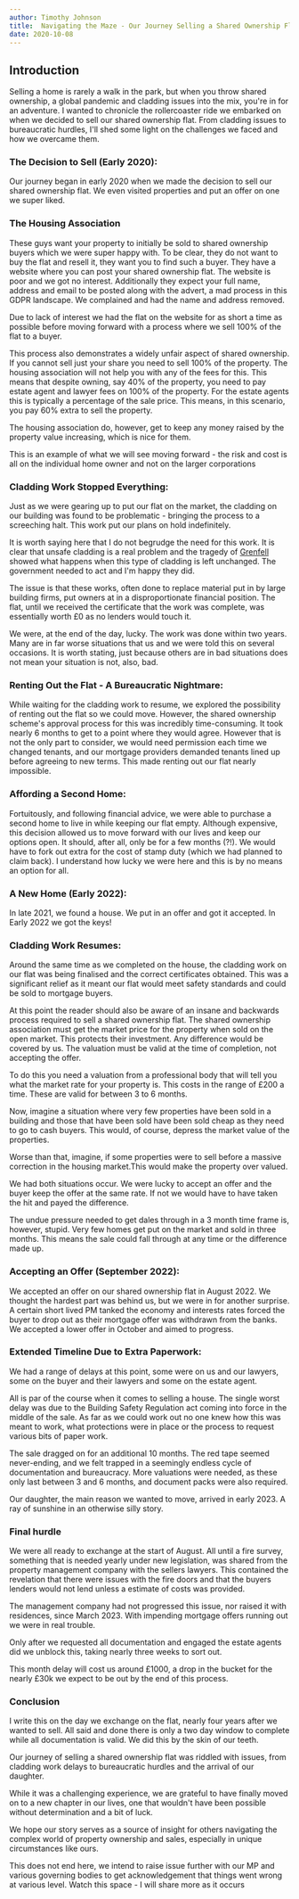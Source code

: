 ```yaml
---
author: Timothy Johnson
title:  Navigating the Maze - Our Journey Selling a Shared Ownership Flat
date: 2020-10-08
---
```


## Introduction

Selling a home is rarely a walk in the park, but when you throw shared ownership, a global pandemic and cladding issues into the mix, you're in for an adventure. I wanted to chronicle the rollercoaster ride we embarked on when we decided to sell our shared ownership flat. From cladding issues to bureaucratic hurdles, I'll shed some light on the challenges we faced and how we overcame them.

### The Decision to Sell (Early 2020):

Our journey began in early 2020 when we made the decision to sell our shared ownership flat.  We even visited properties and put an offer on one we super liked. 

### The Housing Association

These guys want your property to initially be sold to shared ownership buyers which we were super happy with. To be clear, they do not want to buy the flat and resell it, they want you to find such a buyer. They have a website where you can post your shared ownership flat. The website is poor and we got no interest. Additionally they expect your full name, address and email to be posted along with the advert, a mad process in this GDPR landscape. We complained and had the name and address removed.

Due to lack of interest we had the flat on the website for as short a time as possible before moving forward with a process where we sell 100% of the flat to a buyer. 

This process also demonstrates a widely unfair aspect of shared ownership. If you cannot sell just your share you need to sell 100% of the property. The housing association will not help you with any of the fees for this. This means that despite owning, say 40% of the property, you need to pay estate agent and lawyer fees on 100% of the property. For the estate agents this is typically a percentage of the sale price. This means, in this scenario, you pay 60% extra to sell the property. 

The housing association do, however, get to keep any money raised by the property value increasing, which is nice for them.

This is an example of what we will see moving forward - the risk and cost is all on the individual home owner and not on the larger corporations

### Cladding Work Stopped Everything:

Just as we were gearing up to put our flat on the market, the cladding on our building was found to be problematic - bringing the process to a screeching halt. This work put our plans on hold indefinitely.

It is worth saying here that I do not begrudge the need for this work. It is clear that unsafe cladding is a real problem and the tragedy of [Grenfell](https://en.wikipedia.org/wiki/Grenfell_Tower_fire) showed what happens when this type of cladding is left unchanged. The government needed to act and I'm happy they did. 

The issue is that these works, often done to replace material put in by large building firms, put owners at in a disproportionate financial position. The flat, until we received the certificate that the work was complete, was essentially worth £0 as no lenders would touch it. 

We were, at the end of the day, lucky. The work was done within two years. Many are in far worse situations that us and we were told this on several occasions. It is worth stating, just because others are in bad situations does not mean your situation is not, also, bad. 


### Renting Out the Flat - A Bureaucratic Nightmare:

While waiting for the cladding work to resume, we explored the possibility of renting out the flat so we could move. However, the shared ownership scheme's approval process for this was incredibly time-consuming. It took nearly 6 months to get to a point where they would agree. However that is not the only part to consider, we would need permission each time we changed tenants, and our mortgage providers demanded tenants lined up before agreeing to new terms. This made renting out our flat nearly impossible.

### Affording a Second Home:

Fortuitously, and following financial advice, we were able to purchase a second home to live in while keeping our flat empty. Although expensive, this decision allowed us to move forward with our lives and keep our options open. It should, after all, only be for a few months (?!). We would have to fork out extra for the cost of stamp duty (which we had planned to claim back). I understand how lucky we were here and this is by no means an option for all. 

### A New Home (Early 2022):

In late 2021, we found a house. We put in an offer and got it accepted. In Early 2022 we got the keys! 


### Cladding Work Resumes:

Around the same time as we completed on the house, the cladding work on our flat was being finalised and the correct certificates obtained. This was a significant relief as it meant our flat would meet safety standards and could be sold to mortgage buyers.

At this point the reader should also be aware of an insane and backwards process required to sell a shared ownership flat. The shared ownership association must get the market price for the property when sold on the open market. This protects their investment. Any difference would be covered by us. The valuation must be valid at the time of completion, not accepting the offer.

To do this you need a valuation from a professional body that will tell you what the market rate for your property is. This costs in the range of £200 a time. These are valid for between 3 to 6 months.

Now, imagine a situation where very few properties have been sold in a building and those that have been sold have been sold cheap as they need to go to cash buyers. This would, of course, depress the market value of the properties. 

Worse than that, imagine, if some properties were to sell before a massive correction in the housing market.This would make the property over valued. 

We had both situations occur. We were lucky to accept an offer and the buyer keep the offer at the same rate. If not we would have to have taken the hit and payed the difference. 

The undue pressure needed to get dales through in a 3 month time frame is, however, stupid. Very few homes get put on the market and sold in three months. This means the sale could fall through at any time or the difference made up. 




### Accepting an Offer (September 2022):

We accepted an offer on our shared ownership flat in August 2022. We thought the hardest part was behind us, but we were in for another surprise. A certain short lived PM tanked the economy and interests rates forced the buyer to drop out as their mortgage offer was withdrawn from the banks. We accepted a lower offer in October and aimed to progress.

### Extended Timeline Due to Extra Paperwork:

We had a range of delays at this point, some were on us and our lawyers, some on the buyer and their lawyers and some on the estate agent. 

All is par of the course when it comes to selling a house. The single worst delay was due to the Building Safety Regulation act coming into force in the middle of the sale. As far as we could work out no one knew how this was meant to work, what protections were in place or the process to request various bits of paper work.

The sale dragged on for an additional 10 months. The red tape seemed never-ending, and we felt trapped in a seemingly endless cycle of documentation and bureaucracy. More valuations were needed, as these only last between 3 and 6 months, and document packs were also required. 

Our daughter, the main reason we wanted to move, arrived in early 2023. A ray of sunshine in an otherwise silly story.

### Final hurdle

We were all ready to exchange at the start of August. All until a fire survey, something that is needed yearly under new legislation, was shared from the property management company with the sellers lawyers. This contained the revelation that there were issues with the fire doors and that the buyers lenders would not lend unless a estimate of costs was provided. 

The management company had not progressed this issue, nor raised it with residences, since March 2023. With impending mortgage offers running out we were in real trouble.

Only after we requested all documentation and engaged the estate agents did we unblock this, taking nearly three weeks to sort out.

This month delay will cost us around £1000, a drop in the bucket for the nearly £30k we expect to be out by the end of this process. 

### Conclusion

I write this on the day we exchange on the flat, nearly four years after we wanted to sell. All said and done there is only a two day window to complete while all documentation is valid. We did this by the skin of our teeth.

Our journey of selling a shared ownership flat was riddled with issues, from cladding work delays to bureaucratic hurdles and the arrival of our daughter. 

While it was a challenging experience, we are grateful to have finally moved on to a new chapter in our lives, one that wouldn't have been possible without determination and a bit of luck.

We hope our story serves as a source of insight for others navigating the complex world of property ownership and sales, especially in unique circumstances like ours.

This does not end here, we intend to raise issue further with our MP and various governing bodies to get acknowledgement that things went wrong at various level. Watch this space - I will share more as it occurs
